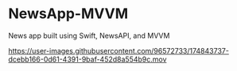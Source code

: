 # NewsApp-MVVM
News app built using Swift, NewsAPI, and MVVM


https://user-images.githubusercontent.com/96572733/174843737-dcebb166-0d61-4391-9baf-452d8a554b9c.mov

